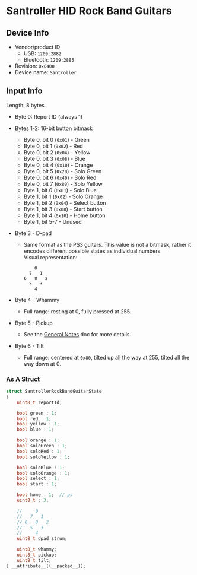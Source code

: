 # Santroller HID Rock Band Guitars

## Device Info

- Vendor/product ID
  - USB: `1209:2882`
  - Bluetooth: `1209:2885`
- Revision: `0x0400`
- Device name: `Santroller`

## Input Info

Length: 8 bytes

- Byte 0: Report ID (always 1)
- Bytes 1-2: 16-bit button bitmask
  - Byte 0, bit 0 (`0x01`) - Green
  - Byte 0, bit 1 (`0x02`) - Red
  - Byte 0, bit 2 (`0x04`) - Yellow
  - Byte 0, bit 3 (`0x08`) - Blue
  - Byte 0, bit 4 (`0x10`) - Orange
  - Byte 0, bit 5 (`0x20`) - Solo Green
  - Byte 0, bit 6 (`0x40`) - Solo Red
  - Byte 0, bit 7 (`0x80`) - Solo Yellow
  - Byte 1, bit 0 (`0x01`) - Solo Blue
  - Byte 1, bit 1 (`0x02`) - Solo Orange
  - Byte 1, bit 2 (`0x04`) - Select button
  - Byte 1, bit 3 (`0x08`) - Start button
  - Byte 1, bit 4 (`0x10`) - Home button
  - Byte 1, bit 5-7 - Unused
- Byte 3 - D-pad
  - Same format as the PS3 guitars. This value is not a bitmask, rather it encodes different possible states as individual numbers.\
    Visual representation:

    ```
        0
      7   1
    6   8   2
      5   3
        4
    ```

- Byte 4 - Whammy
  - Full range: resting at 0, fully pressed at 255.
- Byte 5 - Pickup
  - See the [General Notes](General%20Notes.md) doc for more details.
- Byte 6 - Tilt
  - Full range: centered at `0x80`, tilted up all the way at 255, tilted all the way down at 0.

### As A Struct

```cpp
struct SantrollerRockBandGuitarState
{
    uint8_t reportId;

    bool green : 1;
    bool red : 1;
    bool yellow : 1;
    bool blue : 1;

    bool orange : 1;
    bool soloGreen : 1;
    bool soloRed : 1;
    bool soloYellow : 1;

    bool soloBlue : 1;
    bool soloOrange : 1;
    bool select : 1;
    bool start : 1;

    bool home : 1;  // ps
    uint8_t : 3;

    //     0
    //   7   1
    // 6   8   2
    //   5   3
    //     4
    uint8_t dpad_strum;

    uint8_t whammy;
    uint8_t pickup;
    uint8_t tilt;
} __attribute__((__packed__));
```
